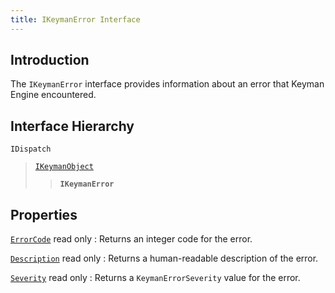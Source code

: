 ```yaml
---
title: IKeymanError Interface
---
```


## Introduction

The `IKeymanError` interface provides information about an error that
Keyman Engine encountered.

## Interface Hierarchy

`IDispatch`  

> [`IKeymanObject`](../IKeymanObject)  
>
> > **`IKeymanError`**  


## Properties

[`ErrorCode`](ErrorCode) <span class="readonly">read only</span>
:   Returns an integer code for the error.

<!-- -->

[`Description`](Description) <span class="readonly">read only</span>
:   Returns a human-readable description of the error.

<!-- -->

[`Severity`](Severity) <span class="readonly">read only</span>
:   Returns a `KeymanErrorSeverity` value for the error.
